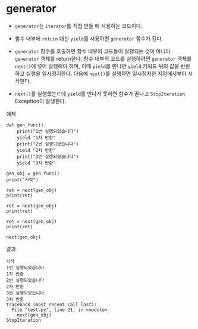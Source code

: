 # generator

- `generator`는 `iterator`를 직접 만들 때 사용하는 코드이다.

- 함수 내부에 `return` 대신 `yield`를 사용하면 `generator` 함수가 된다.

- `generator` 함수를 호출하면 함수 내부의 코드들이 실행되는 것이 아니라 `generator` 객체를 return한다. 함수 내부의 코드를 실행하려면 `generator` 객체를 `next()`에 넣어 실행해야 하며, 이때 `yield`를 만나면 `yield` 키워드 뒤의 값을 반환하고 실행을 일시정지한다. 다음에 `next()`를 실행하면 일시정지한 지점에서부터 시작한다.

- `next()`를 실행했는ㄷ데 `yield`를 만나지 못하면 함수가 끝나고 `StopIteration` Exception이 발생한다.

예제
```
def gen_func():
    print("1번 실행되었습니다")
    yield "1차 반환"
    print("2번 실행되었습니다")
    yield "2차 반환"
    print("3번 실행되었습니다")
    yield "3차 반환"

gen_obj = gen_func()
print("시작")

ret = next(gen_obj)
print(ret)

ret = next(gen_obj)
print(ret)

ret = next(gen_obj)
print(ret)

next(gen_obj)
```

결과
```
시작
1번 실행되었습니다
1차 반환
2번 실행되었습니다
2차 반환
3번 실행되었습니다
3차 반환
Traceback (most recent call last):
  File "test.py", line 21, in <module>
    next(gen_obj)
StopIteration
```